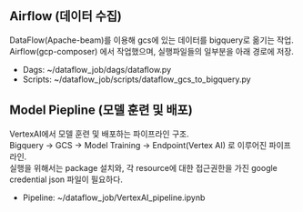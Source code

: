 ## Airflow (데이터 수집)

DataFlow(Apache-beam)를 이용해 gcs에 있는 데이터를 bigquery로 옮기는 작업.  
Airflow(gcp-composer) 에서 작업했으며, 실행파일들의 일부분을 아래 경로에 저장.
- Dags: ~/dataflow_job/dags/dataflow.py
- Scripts: ~/dataflow_job/scripts/dataflow_gcs_to_bigquery.py

## Model Piepline (모델 훈련 및 배포)

VertexAI에서 모델 훈련 및 배포하는 파이프라인 구조.  
Bigquery -> GCS -> Model Training -> Endpoint(Vertex AI) 로 이루어진 파이프라인.  
실행을 위해서는 package 설치와, 각 resource에 대한 접근권한을 가진 google credential json 파일이 필요하다. 

- Pipeline: ~/dataflow_job/VertexAI_pipeline.ipynb

